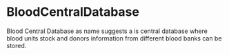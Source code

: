 # BloodCentralDatabase
Blood Central Database as name suggests a is central database where blood units stock and donors information from different blood banks can be stored.
